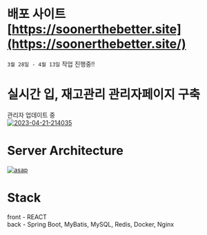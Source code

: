 # 배포 사이트  [https://soonerthebetter.site](https://soonerthebetter.site/)
```3월 28일 - 4월 13일``` 
작업 진행중!!  


# 실시간 입, 재고관리 관리자페이지 구축
관리자 업데이트 중        
<a href="https://ibb.co/fFZf0G7"><img src="https://i.ibb.co/mTdkzF7/2023-04-21-214035.png" alt="2023-04-21-214035" border="0"></a>
 
# Server Architecture  
<a href="https://ibb.co/0q6038w"><img src="https://i.ibb.co/xhBnQP4/asap.png" alt="asap" border="0"></a>


# Stack  
front - REACT  
back - Spring Boot, MyBatis, MySQL, Redis, Docker, Nginx 
